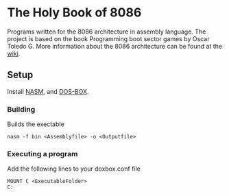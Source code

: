 # The Holy Book of 8086

Programs written for the 8086 architecture in assembly language. The project is based on the book Programming boot sector games by Oscar Toledo G.
More information about the 8086 architecture can be found at the [wiki](https://github.com/FrederikTobner/The_Holy_Book_of_8086/wiki).

## Setup

Install [NASM](https://nasm.us/), and [DOS-BOX](https://www.dosbox.com/).

### Building

Builds the exectable

```
nasm -f bin <Assemblyfile> -o <Outputfile>
```

### Executing a program

Add the following lines to your doxbox.conf file

```
MOUNT C <ExecutableFolder>
C:
```

